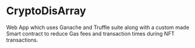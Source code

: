 # CryptoDisArray
Web App which uses Ganache and Truffle suite along with a custom made Smart contract to reduce Gas fees and transaction times during NFT transactions.
